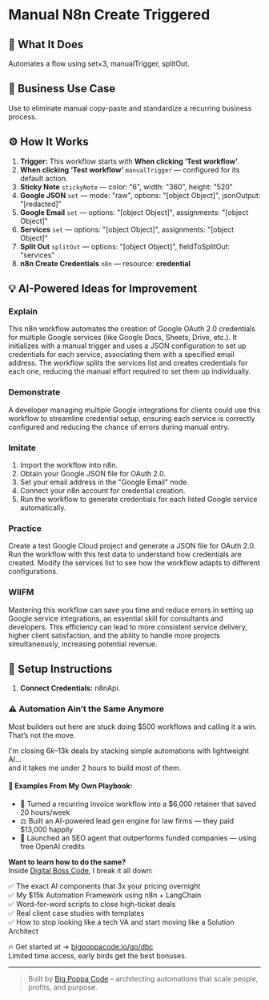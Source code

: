 # Manual N8n Create Triggered
  ## 🚀 What It Does
  Automates a flow using set×3, manualTrigger, splitOut.
  
  ## 💼 Business Use Case
  Use to eliminate manual copy-paste and standardize a recurring business process.
  
  ## ⚙️ How It Works
  1. **Trigger:** This workflow starts with **When clicking ‘Test workflow’**.
  2. **When clicking ‘Test workflow’** `manualTrigger` — configured for its default action.
3. **Sticky Note** `stickyNote` — color: "6", width: "360", height: "520"
4. **Google JSON** `set` — mode: "raw", options: "[object Object]", jsonOutput: "[redacted]"
5. **Google Email** `set` — options: "[object Object]", assignments: "[object Object]"
6. **Services** `set` — options: "[object Object]", assignments: "[object Object]"
7. **Split Out** `splitOut` — options: "[object Object]", fieldToSplitOut: "services"
8. **n8n Create Credentials** `n8n` — resource: **credential**
  
  ## 💡 AI-Powered Ideas for Improvement
  ### Explain
This n8n workflow automates the creation of Google OAuth 2.0 credentials for multiple Google services (like Google Docs, Sheets, Drive, etc.). It initializes with a manual trigger and uses a JSON configuration to set up credentials for each service, associating them with a specified email address. The workflow splits the services list and creates credentials for each one, reducing the manual effort required to set them up individually.

### Demonstrate
A developer managing multiple Google integrations for clients could use this workflow to streamline credential setup, ensuring each service is correctly configured and reducing the chance of errors during manual entry.

### Imitate
1. Import the workflow into n8n.
2. Obtain your Google JSON file for OAuth 2.0.
3. Set your email address in the "Google Email" node.
4. Connect your n8n account for credential creation.
5. Run the workflow to generate credentials for each listed Google service automatically.

### Practice
Create a test Google Cloud project and generate a JSON file for OAuth 2.0. Run the workflow with this test data to understand how credentials are created. Modify the services list to see how the workflow adapts to different configurations.

### WIIFM
Mastering this workflow can save you time and reduce errors in setting up Google service integrations, an essential skill for consultants and developers. This efficiency can lead to more consistent service delivery, higher client satisfaction, and the ability to handle more projects simultaneously, increasing potential revenue.
  
  ## 🔧 Setup Instructions
  1. **Connect Credentials:** n8nApi.
  
### ⚠️ Automation Ain’t the Same Anymore

Most builders out here are stuck doing $500 workflows and calling it a win.  
That’s not the move.  

I'm closing $6k–$13k deals by stacking simple automations with lightweight AI...  
and it takes me under 2 hours to build most of them.

#### 🧠 Examples From My Own Playbook:
- 🔁 Turned a recurring invoice workflow into a $6,000 retainer that saved 20 hours/week  
- ⚖️ Built an AI-powered lead gen engine for law firms — they paid $13,000 happily  
- 🚀 Launched an SEO agent that outperforms funded companies — using free OpenAI credits  

**Want to learn how to do the same?**  
Inside [Digital Boss Code](https://bigpoppacode.io/go/dbc), I break it all down:

✅ The exact AI components that 3x your pricing overnight  
✅ My $15k Automation Framework using n8n + LangChain  
✅ Word-for-word scripts to close high-ticket deals  
✅ Real client case studies with templates  
✅ How to stop looking like a tech VA and start moving like a Solution Architect  

🔥 Get started at → [bigpoppacode.io/go/dbc](https://bigpoppacode.io/go/dbc)  
Limited time access, early birds get the best bonuses.

---
> Built by [Big Poppa Code](https://bigpoppacode.io) – architecting automations that scale people, profits, and purpose.
  